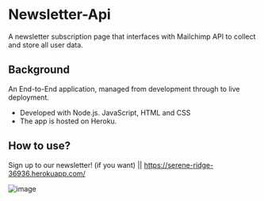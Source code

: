 # Newsletter-Api
A newsletter subscription page that interfaces with Mailchimp API to collect and store all user data.

## Background 
An End-to-End application, managed from development through to live deployment.
* Developed with Node.js. JavaScript, HTML and CSS
* The app is hosted on Heroku.



## How to use? 
 Sign up to our newsletter! (if you want) || https://serene-ridge-36936.herokuapp.com/ 


![image](https://user-images.githubusercontent.com/101202952/158024707-16302606-e986-42e7-8739-23fe82379bef.PNG)
